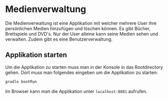 # Medienverwaltung

Die Medienverwaltung ist eine Applikation mit welcher mehrere User ihre persönlichen Medien hinzufügen und löschen können. Es gibt Bücher, Brettspiele und DVD's. Nur der User alleine kann seine Medien sehen und verwalten. Zudem gibt es eine Benutzerverwaltung.

## Applikation starten

Um die Applikation zu starten muss man in der Konsole in das Rootdirectory gehen. Dort muss man folgendes eingeben um die Applikation zu starten:

```bash
gradle bootRun
```
Im Browser kann man die Applikation unter `localhost:8081` aufrufen.